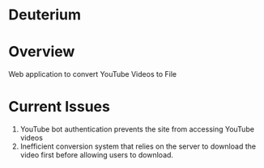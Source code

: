 # Deuterium
# Overview
Web application to convert YouTube Videos to File

# Current Issues
1. YouTube bot authentication prevents the site from accessing YouTube videos
2. Inefficient conversion system that relies on the server to download the video first before allowing users to download.


